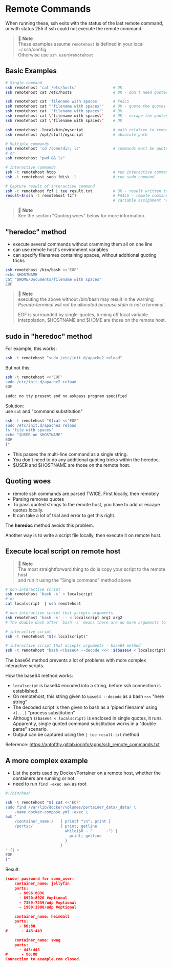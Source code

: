 # Remote Commands
When running these, ssh exits with the status of the last remote
command, or with status 255 if ssh could not execute the remote command.

> 📝 **Note**  
> These examples assume `remotehost` is defined in your local ~/.ssh/config  
> Otherwise use `ssh user@remotehost`

## Basic Examples

```bash
# Single command
ssh remotehost 'cat /etc/hosts'                # OK
ssh remotehost cat /etc/hosts                  # OK - don't need quotes here - no spaces in filename

ssh remotehost cat 'filename with spaces'      # FAILS
ssh remotehost cat "'filename with spaces'"    # OK - quote the quotes
ssh remotehost cat '"filename with spaces"'    # OK
ssh remotehost cat \'filename with spaces\'    # OK - escape the quotes
ssh remotehost cat \"filename with spaces\"    # OK

ssh remotehost .local/bin/myscript             # path relative to remote $HOME
ssh remotehost /opt/stuff/myscript             # absolute path

# Multiple commands
ssh remotehost 'cd /some/dir; ls'              # commands must be quoted
# or
ssh remotehost "pwd && ls"

# Interactive commands
ssh -t remotehost htop                         # run interactive command
ssh -t remotehost sudo fdisk -l                # run sudo command

# Capture result of interactive command
ssh -t remotehost fzf | tee result.txt         # OK - result written to local file
result=$(ssh -t remotehost fzf)                # FAILS - remote command "hangs"
                                               # variable assignment "eats" stdout
```

> 📝 **Note**  
>  See the section "Quoting woes" below for more information.

## "heredoc" method
 - execute several commands without cramming them all on one line
- can use remote host's environment variables
- can specify filenames containing spaces, without additional quoting tricks

```bash
ssh remotehost /bin/bash <<'EOF'
echo $HOSTNAME
cat "$HOME/Documents/filename with spaces"
EOF
```

> 📝 **Note**  
> executing the above without /bin/bash may result in the warning  
> _Pseudo-terminal will not be allocated because stdin is not a terminal_.  
>   
> EOF is surrounded by single-quotes, turning off local variable
> interpolation, $HOSTNAME and $HOME are those on the remote host.

## sudo in "heredoc" method

For example, this works:
```bash
ssh -t remotehost "sudo /etc/init.d/apache2 reload"
```
But not this:
```bash
ssh -t remotehost <<'EOF'
sudo /etc/init.d/apache2 reload
EOF

sudo: no tty present and no askpass program specified
```
Solution:  
use `cat` and "command substitution"
```bash
ssh -t remotehost "$(cat <<'EOF'
sudo /etc/init.d/apache2 reload
ls 'file with spaces'
echo "$USER on $HOSTNAME"
EOF
)"
```
- This passes the multi-line command as a single string.
- You don't need to do any additional quoting tricks within the heredoc.
- $USER and $HOSTNAME are those on the remote host.

## Quoting woes
- remote ssh commands are parsed TWICE.  First locally, then remotely
- Parsing removes quotes
- To pass quoted strings to the remote host, you have to add or escape quotes locally.
- It can take a lot of trial and error to get this right.

The **heredoc** method avoids this problem.

Another way is to write a script file locally, then execute it on remote host.

## Execute local script on remote host

> 📝 **Note**  
> The most straightforward thing to do is copy your script to the remote host  
> and run it using the "Single command" method above

```bash
# non-interactive script
ssh remotehost 'bash -s' < localscript
# or
cat localscript  | ssh remotehost

# non-interactive script that accepts arguments
ssh remotehost 'bash -s' -- < localscript arg1 arg2
# The double dash after `bash -s` means there are no more arguments to the remote bash.

# interactive script
ssh -t remotehost "$(< localscript)"

# interactive script that accepts arguments - base64 method
ssh -t remotehost "bash <(base64 --decode <<< '$(base64 < localscript)' ) arg1 arg2"
```

The base64 method prevents a lot of problems with more complex interactive scripts.

How the base64 method works:
- `localscript` is base64 encoded into a string, before ssh connection is established.
- On remotehost, this string given to `base64 --decode` as a bash `<<<` "here string"
- The decoded script is then given to bash as a 'piped filename' using `<(...)` "process substitution"
- Although `$(base64 < localscript)` is enclosed in single quotes, it runs, 
  Apparently, single quoted command substitution works in a "double parse" scenario.
- Output can be captured using the `| tee result.txt` method

Reference: https://antofthy.gitlab.io/info/apps/ssh_remote_commands.txt


## A more complex example
- List the ports used by Docker/Portainer on a remote host,
  whether the containers are running or not.
- need to run `find -exec awk` as root

```bash
#!/bin/bash

ssh -t remotehost "$( cat <<'EOF'
sudo find /var/lib/docker/volumes/portainer_data/_data/ \
    -name docker-compose.yml -exec \
awk '
    /container_name:/   { printf "\n"; print }
    /ports:/            { print; getline
                          while($0 ~ "      -") {
                            print; getline
                          }
                        }
' {} +
EOF
)"
```
Result:
```json
[sudo] password for some_user:
    container_name: jellyfin
    ports:
      - 8096:8096
      - 8920:8920 #optional
      - 7359:7359/udp #optional
      - 1900:1900/udp #optional

    container_name: heimdall
    ports:
      - 80:80
#      - 443:443

    container_name: swag
    ports:
      - 443:443
#      - 80:80
Connection to example.com closed.
```